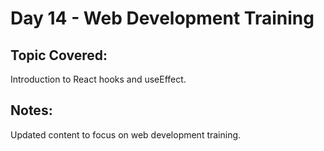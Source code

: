 # Day 14 - Web Development Training

## Topic Covered:
Introduction to React hooks and useEffect.

## Notes:
Updated content to focus on web development training.
